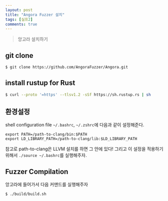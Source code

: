 ```yaml
---
layout: post
title: "Angora Fuzzer 설치"
tags: [실프2]
comments: true
---
```


> 앙고라 설치하기  

## git clone  
~~~bash
$ git clone https://github.com/AngoraFuzzer/Angora.git
~~~

## install rustup for Rust  
~~~bash
$ curl --proto '=https' --tlsv1.2 -sSf https://sh.rustup.rs | sh
~~~

## 환경설정  
shell configuration file `~/.bashrc`, `~/.zshrc`에 다음과 같이 설정해준다.  
~~~
export PATH=/path-to-clang/bin:$PATH
export LD_LIBRARY_PATH=/path-to-clang/lib:$LD_LIBRARY_PATH
~~~
참고로 path-to-clang은 LLVM 설치를 하면 그 안에 있다! 그리고 이 설정을 적용하기 위해서 `./source ~/.bashrc`를 실행해주자.  

## Fuzzer Compilation  
앙고라에 들어가서 다음 커맨드를 실행해주자  
~~~bash 
$ ./build/build.sh
~~~

